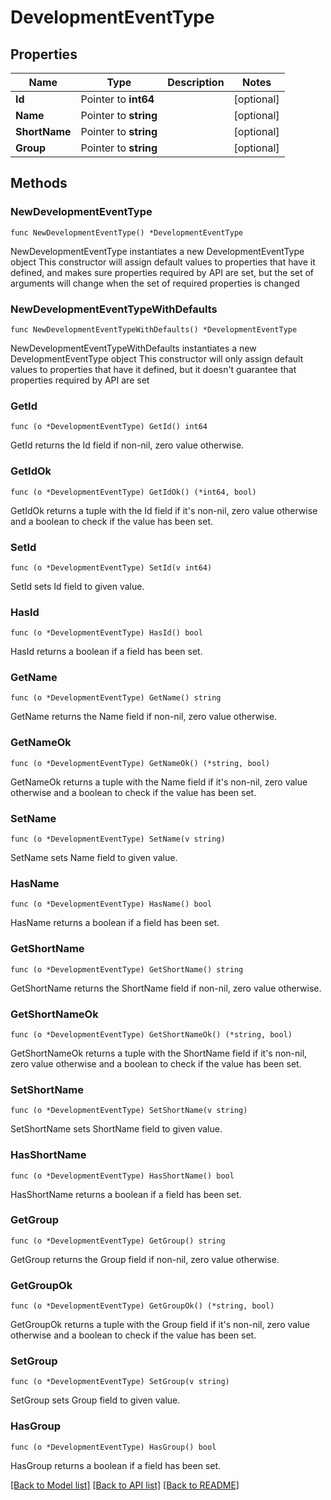 # DevelopmentEventType

## Properties

Name | Type | Description | Notes
------------ | ------------- | ------------- | -------------
**Id** | Pointer to **int64** |  | [optional] 
**Name** | Pointer to **string** |  | [optional] 
**ShortName** | Pointer to **string** |  | [optional] 
**Group** | Pointer to **string** |  | [optional] 

## Methods

### NewDevelopmentEventType

`func NewDevelopmentEventType() *DevelopmentEventType`

NewDevelopmentEventType instantiates a new DevelopmentEventType object
This constructor will assign default values to properties that have it defined,
and makes sure properties required by API are set, but the set of arguments
will change when the set of required properties is changed

### NewDevelopmentEventTypeWithDefaults

`func NewDevelopmentEventTypeWithDefaults() *DevelopmentEventType`

NewDevelopmentEventTypeWithDefaults instantiates a new DevelopmentEventType object
This constructor will only assign default values to properties that have it defined,
but it doesn't guarantee that properties required by API are set

### GetId

`func (o *DevelopmentEventType) GetId() int64`

GetId returns the Id field if non-nil, zero value otherwise.

### GetIdOk

`func (o *DevelopmentEventType) GetIdOk() (*int64, bool)`

GetIdOk returns a tuple with the Id field if it's non-nil, zero value otherwise
and a boolean to check if the value has been set.

### SetId

`func (o *DevelopmentEventType) SetId(v int64)`

SetId sets Id field to given value.

### HasId

`func (o *DevelopmentEventType) HasId() bool`

HasId returns a boolean if a field has been set.

### GetName

`func (o *DevelopmentEventType) GetName() string`

GetName returns the Name field if non-nil, zero value otherwise.

### GetNameOk

`func (o *DevelopmentEventType) GetNameOk() (*string, bool)`

GetNameOk returns a tuple with the Name field if it's non-nil, zero value otherwise
and a boolean to check if the value has been set.

### SetName

`func (o *DevelopmentEventType) SetName(v string)`

SetName sets Name field to given value.

### HasName

`func (o *DevelopmentEventType) HasName() bool`

HasName returns a boolean if a field has been set.

### GetShortName

`func (o *DevelopmentEventType) GetShortName() string`

GetShortName returns the ShortName field if non-nil, zero value otherwise.

### GetShortNameOk

`func (o *DevelopmentEventType) GetShortNameOk() (*string, bool)`

GetShortNameOk returns a tuple with the ShortName field if it's non-nil, zero value otherwise
and a boolean to check if the value has been set.

### SetShortName

`func (o *DevelopmentEventType) SetShortName(v string)`

SetShortName sets ShortName field to given value.

### HasShortName

`func (o *DevelopmentEventType) HasShortName() bool`

HasShortName returns a boolean if a field has been set.

### GetGroup

`func (o *DevelopmentEventType) GetGroup() string`

GetGroup returns the Group field if non-nil, zero value otherwise.

### GetGroupOk

`func (o *DevelopmentEventType) GetGroupOk() (*string, bool)`

GetGroupOk returns a tuple with the Group field if it's non-nil, zero value otherwise
and a boolean to check if the value has been set.

### SetGroup

`func (o *DevelopmentEventType) SetGroup(v string)`

SetGroup sets Group field to given value.

### HasGroup

`func (o *DevelopmentEventType) HasGroup() bool`

HasGroup returns a boolean if a field has been set.


[[Back to Model list]](../README.md#documentation-for-models) [[Back to API list]](../README.md#documentation-for-api-endpoints) [[Back to README]](../README.md)


